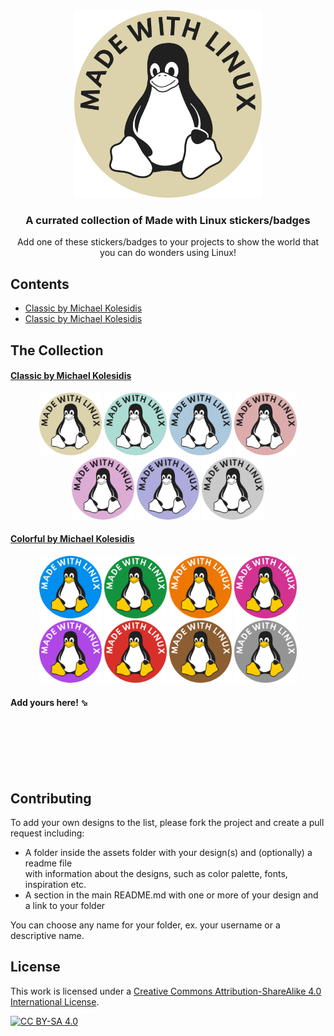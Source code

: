 <div align="center">
    <img src="./assets/classic/Made_with_Linux.svg" width="300px">
</div>

<h3 align="center">A currated collection of Made with Linux stickers/badges</h3>

<p align="center">Add one of  these stickers/badges to your projects to show the world that you can do wonders using Linux!</p>



## Contents
- [Classic by Michael Kolesidis](https://github.com/michaelkolesidis/made-with-linux#classic)
- [Classic by Michael Kolesidis](https://github.com/michaelkolesidis/made-with-linux#colorful)



## The Collection

#### [Classic by Michael Kolesidis](https://github.com/michaelkolesidis/made-with-linux/tree/main/assets/classic)
<div align="center">
    <img src="./assets/classic/Made_with_Linux.svg" width="100px">
    <img src="./assets/classic/Made_with_Linux_aqua_island.svg" width="100px">
    <img src="./assets/classic/Made_with_Linux_casper.svg" width="100px">
    <img src="./assets/classic/Made_with_Linux_eunry.svg" width="100px">
    <img src="./assets/classic/Made_with_Linux_lilac.svg" width="100px">
    <img src="./assets/classic/Made_with_Linux_wistful.svg" width="100px">
    <img src="./assets/classic/Made_with_Linux_silver_sand.svg" width="100px">
</div>

#### [Colorful by Michael Kolesidis](https://github.com/michaelkolesidis/made-with-linux/tree/main/assets/colorful)
<div align="center">
    <img src="./assets/colorful/Made_with_Linux_blue.svg" width="100px">
    <img src="./assets/colorful/Made_with_Linux_green.svg" width="100px">
    <img src="./assets/colorful/Made_with_Linux_orange.svg" width="100px">
    <img src="./assets/colorful/Made_with_Linux_fuchsia.svg" width="100px"><br>
    <img src="./assets/colorful/Made_with_Linux_purple.svg" width="100px">
    <img src="./assets/colorful/Made_with_Linux_red.svg" width="100px">
    <img src="./assets/colorful/Made_with_Linux_brown.svg" width="100px">
    <img src="./assets/colorful/Made_with_Linux_gray.svg" width="100px">
</div>

#### Add yours here! ⬂
<br>
<br>
<br>
<br>
<br>


## Contributing

To add your own designs to the list, please fork the project and create a pull request including:
- A folder inside the assets folder with your design(s) and (optionally) a readme file<br>
with information about the designs, such as color palette, fonts, inspiration etc. 
- A section in the main README.md with one or more of your design and a link to your folder

You can choose any name for your folder, ex. your username or a descriptive name.



## License

This work is licensed under a
[Creative Commons Attribution-ShareAlike 4.0 International License][cc-by-sa].

[![CC BY-SA 4.0][cc-by-sa-image]][cc-by-sa]

[cc-by-sa]: http://creativecommons.org/licenses/by-sa/4.0/
[cc-by-sa-image]: https://licensebuttons.net/l/by-sa/4.0/88x31.png
